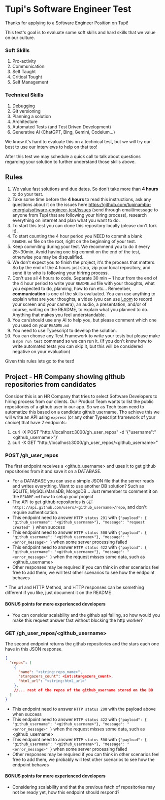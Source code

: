 # Tupi's Software Engineer Test

Thanks for applying to a Software Engineer Position on Tupi!

This test's goal is to evaluate some soft skills and hard skills that we value on our culture.

### Soft Skills
1. Pro-activity
2. Communication
3. Self Taught
4. Critical Tought
5. Self Management

### Technical Skills
1. Debugging
2. Git versioning
3. Planning a solution
4. Architecture
5. Automated Tests (and Test Driven Development)
6. Generative AI (ChatGPT, Bing, Gemini, Codeium...)

We know it's hard to evaluate this on a technical test, but we will try our best to use our interviews to help on that too!

After this test we may schedule a quick call to talk about questions regarding your solution to further understand those skills above.

## Rules
1. We value fast solutions and due dates. So don't take more than **4 hours** to do your test. 
2. Take some time before the **4 hours** to read this instructions, ask any questions about it on the issues here https://github.com/tupinamba-energia/software-engineer-test/issues (send through email/message to anyone from Tupi that are following your hiring process), research everything on internet and plan what you want to do.
3. To start this test you can clone this repository locally (please don't fork it).
4. To start counting the 4 hour period you NEED to commit a blank `README.md` file on the root, right on the beginning of your test.
5. Keep commiting during your test. We recommend you to do it every 25~30min. Avoid having one big commit on the end of the test, otherwise you may be disqualified.
6. We don't expect you to finish the project, it's the process that matters. So by the end of the 4 hours just stop, zip your local repository, and send it to who is following your hirirng process.
7. Don't use all 4 hours to code. Separate 30 min ~ 1 hour from the end of the 4 hour period to write your `README.md` file with your thoughts, what you expected to do, planning, how to run etc... Remember, **communication** is one of the skills evaluated. You can use anything to explain what are your thoughts, a video (you can use [Loom](https://www.loom.com/) to record your screen and your camera), an audio, a presentation, and/or of course, writing on the README, to explain what you planned to do. Anything that makes you feel understandable.
8. You can/should use any AI to help you, but please comment which one you used on your `README.md`
9. You need to use Typescript to develop the solution.
10. You can choose any Test Framework to write your tests but please make a `npm run test` command so we can run it. (If you don't know how to write automated tests you can skip it, but this will be considered negative on your evaluation)

Given this rules lets go to the test!

## Project - HR Company showing github repositories from candidates

Consider this is an HR Company that tries to select Software Developers to hiring process from our clients.
Our Product Team wants to list the public repositories of a github user in our app. So we as Tech team need to automatize this based on a candidate github username.
Tho achieve this we will write an API using `express` (or any other Typescript framework of your choice) that have 2 endpoints:
1. curl -X POST "http://localhost:3000/gh_user_repos" -d '{"username":"<github_username>"}'
2. curl -X GET "http://localhost:3000/gh_user_repos/<github_username>"

### POST /gh_user_repos

The first endpoint receives a <github_username> and uses it to get github repositories from it and save it on a DATABASE.
- For a DATABASE you can use a simple JSON file that the server reads and writes everything. Want to use another DB solution? Such as SQLITE, MySQL/MariaDB, MongoDB... Just remember to comment it on the `README.md` how to setup your project
- The API to get github repositories is `GET https://api.github.com/users/<github_username>/repo`, and don't require authentication.
- This endpoint need to answer `HTTP status 201` with `{"payload": { "github_username": "<github_username>"}, "message": "request created" }` when success
- This endpoint need to answer `HTTP status 500` with `{"payload": { "github_username": "<github_username>"}, "message": "<error_message>" }` when some server processing failed
- This endpoint need to answer `HTTP status 422` with `{"payload": { "github_username": "<github_username>"}, "message": "<error_message>" }` when the request misses some data, such as <github_username>
- Other responses may be required if you can think in other scenarios feel free to add them, we will test other scenarios to see how the endpoint behaves

\* The url and HTTP Method, and HTTP responses can be something different if you like, just document it on the README

#### BONUS points for more experienced developers
- You can consider scalability and the github api failing, so how would you make this request answer fast without blocking the http worker? 

### GET /gh_user_repos/<github_username>

The second endpoint returns the github repositories and the stars each one have in this JSON response.
```json
{
  "repos": [
    {
      "name": "<string:repo_name>",
      "stargazers_count": <int:stargazers_count>,
      "html_url": "<string:html_url>"
    },
    //... rest of the repos of the github_username stored on the DB
  ]
}
```
- This endpoint need to answer `HTTP status 200` with the payload above when success
- This endpoint need to answer `HTTP status 422` with `{"payload": { "github_username": "<github_username>"}, "message": "<error_message>" }` when the request misses some data, such as <github_username>
- This endpoint need to answer `HTTP status 500` with `{"payload": { "github_username": "<github_username>"}, "message": "<error_message>" }` when some server processing failed
- Other responses may be required if you can think in other scenarios feel free to add them, we probably will test other scenarios to see how the endpoint behaves

#### BONUS points for more experienced developers
- Considering scalability and that the previous fetch of repositories may not be ready yet, how this endpoint should respond?

